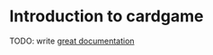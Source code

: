 # Introduction to cardgame

TODO: write [great documentation](http://jacobian.org/writing/what-to-write/)
